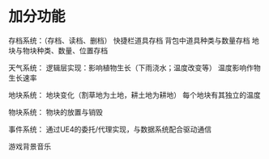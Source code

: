 # 加分功能



存档系统：（存档、读档、删档）
快捷栏道具存档
背包中道具种类与数量存档
地块与物块种类、数量、位置存档

天气系统：
逻辑层实现：影响植物生长（下雨浇水；温度改变等）
温度影响作物生长速率

地块系统：
地块变化（割草地为土地，耕土地为耕地）
每个地块有其独立的温度

物块系统：
物块的放置与销毁

事件系统：
通过UE4的委托/代理实现，与数据系统配合驱动通信

游戏背景音乐